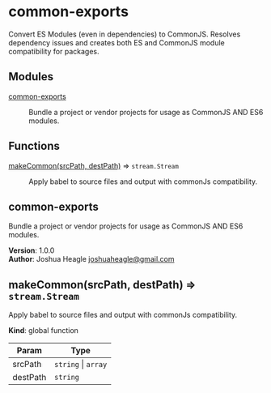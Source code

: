 # common-exports
Convert ES Modules (even in dependencies) to CommonJS. Resolves dependency issues and creates both ES and CommonJS module compatibility for packages.

## Modules

<dl>
<dt><a href="#module_common-exports">common-exports</a></dt>
<dd><p>Bundle a project or vendor projects for usage as CommonJS AND ES6 modules.</p>
</dd>
</dl>

## Functions

<dl>
<dt><a href="#makeCommon">makeCommon(srcPath, destPath)</a> ⇒ <code>stream.Stream</code></dt>
<dd><p>Apply babel to source files and output with commonJs compatibility.</p>
</dd>
</dl>

<a name="module_common-exports"></a>

## common-exports
Bundle a project or vendor projects for usage as CommonJS AND ES6 modules.

**Version**: 1.0.0  
**Author**: Joshua Heagle <joshuaheagle@gmail.com>  
<a name="makeCommon"></a>

## makeCommon(srcPath, destPath) ⇒ <code>stream.Stream</code>
Apply babel to source files and output with commonJs compatibility.

**Kind**: global function  

| Param | Type |
| --- | --- |
| srcPath | <code>string</code> \| <code>array</code> | 
| destPath | <code>string</code> | 

